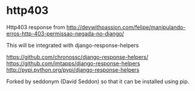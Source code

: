 http403
=======

Http403 response from http://devwithpassion.com/felipe/manipulando-erros-http-403-permissao-negada-no-django/

This will be integrated with django-response-helpers

https://github.com/chronossc/django-response-helpers/
https://github.com/imtapps/django-response-helpers
http://pypi.python.org/pypi/django-response-helpers

Forked by seddonym (David Seddon) so that it can be installed using pip. 